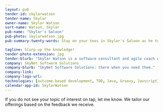 ```yaml
---
layout: pub
tender-id: skylarwatson
tender-name: Skylar
owner-name: Skylar Watson
sort-name: Watson, Skylar
pub-name: "Skylar's Saloon"
pub-photo: skylarwatson.jpg
pub-summary-twenty-words: Stay on your toes in Skylar's Saloon as he teaches you core dev and outcome-based stuffs.

tagline: Slurp up the knowledge!
tender-photo-extension: jpg
tender-blurb: "Skylar Watson is a software consultant and agile coach who implements high-value software to satisfy customer's needs. Skylar works with companies both domestically and internationally, assisting in adopting agile software practices. As a coach, Skylar works with both leadership and developers to assure the organization that their business outcomes are driving the transformation."
company: SkyNet Software Solutions
company-blurb: "SkyNet Software Solutions: there when you need them."
company-link: 
company-logo-url: 
technologies: [outcome-based development, TDD, Java, Groovy, Javscript]
calendar-app-id: SkylarWatson
---
```


If you do not see your topic of interest on tap, let me know. We tailor our offerings based on the feedback we receive.


